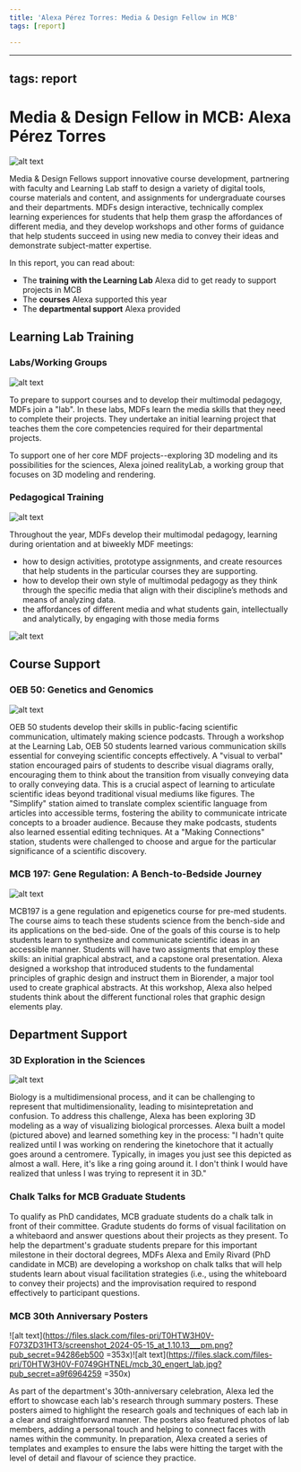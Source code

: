 ```yaml
---
title: 'Alexa Pérez Torres: Media & Design Fellow in MCB'
tags: [report]

---
```


---
tags: report
---

# Media & Design Fellow in MCB: Alexa Pérez Torres

![alt text](https://files.slack.com/files-pri/T0HTW3H0V-F063U9YJ75X/fall_2023-8.png?pub_secret=26443c90a8)

Media & Design Fellows support innovative course development, partnering with faculty and Learning Lab staff to design a variety of digital tools, course materials and content, and assignments for undergraduate courses and their departments. MDFs design interactive, technically complex learning experiences for students that help them grasp the affordances of different media, and they develop workshops and other forms of guidance that help students succeed in using new media to convey their ideas and demonstrate subject-matter expertise. 

In this report, you can read about:
* The **training with the Learning Lab** Alexa did to get ready to support projects in MCB
* The **courses** Alexa supported this year
* The **departmental support** Alexa provided 

## Learning Lab Training

### Labs/Working Groups

![alt text](https://files.slack.com/files-pri/T0HTW3H0V-F069AN0UT1C/pma1_dark.png?pub_secret=9841b0d95c)

To prepare to support courses and to develop their multimodal pedagogy, MDFs join a "lab". In these labs, MDFs learn the media skills that they need to complete their projects. They undertake an initial learning project that teaches them the core competencies required for their departmental projects.

To support one of her core MDF projects--exploring 3D modeling and its possibilities for the sciences, Alexa joined realityLab, a working group that focuses on 3D modeling and rendering. 


### Pedagogical Training
![alt text](https://files.slack.com/files-pri/T0HTW3H0V-F063FML1HA7/fall_2023-22.png?pub_secret=482fd74400)

Throughout the year, MDFs develop their multimodal pedagogy, learning during orientation and at biweekly MDF meetings:
* how to design activities, prototype assignments, and create resources that help students in the particular courses they are supporting. 
* how to develop their own style of multimodal pedagogy as they think through the specific media that align with their discipline’s methods and means of analyzing data. 
* the affordances of different media and what students gain, intellectually and analytically, by engaging with those media forms

![alt text](https://files.slack.com/files-pri/T0HTW3H0V-F05RK7AP8Q3/untitled_01_1-clr-bw.png?pub_secret=60437c9a62)

## Course Support

### OEB 50: Genetics and Genomics

![alt text](https://files.slack.com/files-pri/T0HTW3H0V-F0645USQYCR/fall_2023-38.png?pub_secret=89df50f9ac)

OEB 50 students develop their skills in public-facing scientific communication, ultimately making science podcasts. Through a workshop at the Learning Lab, OEB 50 students learned various communication skills essential for conveying scientific concepts effectively. A "visual to verbal" station encouraged pairs of students to describe visual diagrams orally, encouraging them to think about the transition from visually conveying data to orally conveying data. This is a crucial aspect of learning to articulate scientific ideas beyond traditional visual mediums like figures. The "Simplify" station aimed to translate complex scientific language from articles into accessible terms, fostering the ability to communicate intricate concepts to a broader audience. Because they make podcasts, students also learned essential editing techniques. At a "Making Connections" station, students were challenged to choose and argue for the particular significance of a scientific discovery.

### MCB 197: Gene Regulation: A Bench-to-Bedside Journey
![alt text](https://files.slack.com/files-pri/T0HTW3H0V-F073LJHGJ3D/screenshot_2024-05-15_at_1.04.31___pm.png?pub_secret=5ea630698e) 

MCB197 is a gene regulation and epigenetics course for pre-med students. The course aims to teach these students science from the bench-side and its applications on the bed-side. One of the goals of this course is to help students learn to synthesize and communicate scientific ideas in an accessible manner. Students will have two assigments that employ these skills: an initial graphical abstract, and a capstone oral presentation. Alexa designed a workshop that introduced students to the fundamental principles of graphic design and instruct them in Biorender, a major tool used to create graphical abstracts. At this workshop, Alexa also helped students think about the different functional roles that graphic design elements play.

## Department Support

### 3D Exploration in the Sciences

![alt text](https://files.slack.com/files-pri/T0HTW3H0V-F069KQT6VPE/img_0108.png?pub_secret=c1f5f6c022)

Biology is a multidimensional process, and it can be challenging to represent that multidimensionality, leading to misintepretation and confusion. To address this challenge, Alexa has been exploring 3D modeling as a way of visualizing biological prorcesses. Alexa built a model (pictured above) and learned something key in the process: "I hadn't quite realized until I was working on rendering the kinetochore that it actually goes around a centromere. Typically, in images you just see this depicted as almost a wall. Here, it's like a ring going around it. I don't think I would have realized that unless I was trying to represent it in 3D."

### Chalk Talks for MCB Graduate Students
To qualify as PhD candidates, MCB graduate students do a chalk talk in front of their committee. Gradute students do forms of visual facilitation on a whitebaord and answer questions about their projects as they present. To help the department's graduate students prepare for this important milestone in their doctoral degrees, MDFs Alexa and Emily Rivard (PhD candidate in MCB) are developing a workshop on chalk talks that will help students learn about visual facilitation strategies (i.e., using the whiteboard to convey their projects) and the improvisation required to respond effectively to participant questions.

### MCB 30th Anniversary Posters 
![alt text](https://files.slack.com/files-pri/T0HTW3H0V-F073ZD31HT3/screenshot_2024-05-15_at_1.10.13___pm.png?pub_secret=94286eb500 =353x)![alt text](https://files.slack.com/files-pri/T0HTW3H0V-F0749GHTNEL/mcb_30_engert_lab.jpg?pub_secret=a9f6964259 =350x)

As part of the department's 30th-anniversary celebration, Alexa led the effort to showcase each lab's research through summary posters. These posters aimed to highlight the research goals and techniques of each lab in a clear and straightforward manner. The posters also featured photos of lab members, adding a personal touch and helping to connect faces with names within the community. In preparation, Alexa created a series of templates and examples to ensure the labs were hitting the target with the level of detail and flavour of science they practice. 